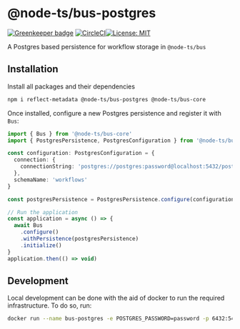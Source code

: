# @node-ts/bus-postgres

[![Greenkeeper badge](https://snyk.io/test/github/node-ts/bus/badge.svg)](https://snyk.io/test/github/node-ts/bus)
[![CircleCI](https://circleci.com/gh/node-ts/bus/tree/master.svg?style=svg)](https://circleci.com/gh/node-ts/bus/tree/master)[![License: MIT](https://img.shields.io/badge/License-MIT-green.svg)](https://opensource.org/licenses/MIT)

A Postgres based persistence for workflow storage in `@node-ts/bus`

## Installation

Install all packages and their dependencies

```bash
npm i reflect-metadata @node-ts/bus-postgres @node-ts/bus-core
```

Once installed, configure a new Postgres persistence and register it with `Bus`:

```typescript
import { Bus } from '@node-ts/bus-core'
import { PostgresPersistence, PostgresConfiguration } from '@node-ts/bus-postgres'

const configuration: PostgresConfiguration = {
  connection: {
    connectionString: 'postgres://postgres:password@localhost:5432/postgres'
  },
  schemaName: 'workflows'
}

const postgresPersistence = PostgresPersistence.configure(configuration)

// Run the application
const application = async () => {
  await Bus
    .configure()
    .withPersistence(postgresPersistence)
    .initialize()
}
application.then(() => void)
```

## Development

Local development can be done with the aid of docker to run the required infrastructure. To do so, run:

```bash
docker run --name bus-postgres -e POSTGRES_PASSWORD=password -p 6432:5432 -d postgres
```
